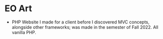 # EO Art
- PHP Website I made for a client before I discovered MVC concepts, alongside other frameworks; was made in the semester of Fall 2022. All vanilla PHP.
